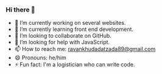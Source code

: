 ### Hi there 👋


- 🔭 I’m currently working on several websites.
- 🌱 I’m currently learning front end development.
- 👯 I’m looking to collaborate on GitHub.
- 🤔 I’m looking for help with JavaScript.
- 📫 How to reach me: ravankhudadatzada89@gmail.com
- 😄 Pronouns: he/him
- ⚡ Fun fact: I'm a logistician who can write code.

